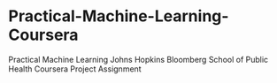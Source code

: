 # Practical-Machine-Learning-Coursera
Practical Machine Learning Johns Hopkins Bloomberg School of Public Health Coursera Project Assignment
